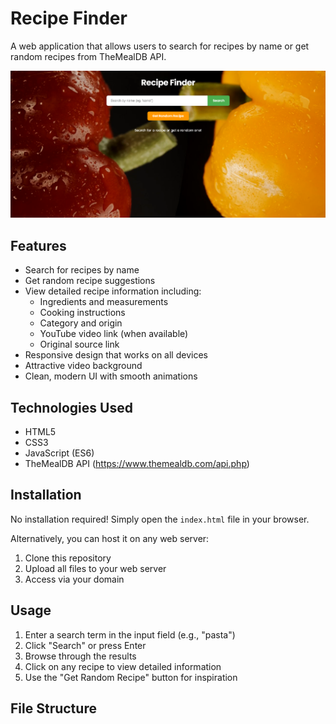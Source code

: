 # Recipe Finder

A web application that allows users to search for recipes by name or get random recipes from TheMealDB API.

![Recipe Finder Screenshot](./assects/webpage.png)

## Features

- Search for recipes by name
- Get random recipe suggestions
- View detailed recipe information including:
  - Ingredients and measurements
  - Cooking instructions
  - Category and origin
  - YouTube video link (when available)
  - Original source link
- Responsive design that works on all devices
- Attractive video background
- Clean, modern UI with smooth animations

## Technologies Used

- HTML5
- CSS3
- JavaScript (ES6)
- TheMealDB API (https://www.themealdb.com/api.php)

## Installation

No installation required! Simply open the `index.html` file in your browser.

Alternatively, you can host it on any web server:

1. Clone this repository
2. Upload all files to your web server
3. Access via your domain

## Usage

1. Enter a search term in the input field (e.g., "pasta")
2. Click "Search" or press Enter
3. Browse through the results
4. Click on any recipe to view detailed information
5. Use the "Get Random Recipe" button for inspiration

## File Structure
